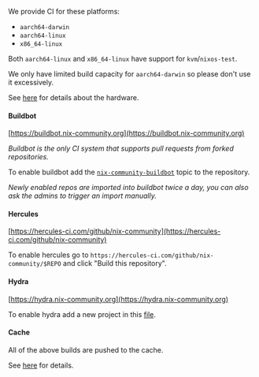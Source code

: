 We provide CI for these platforms:

- `aarch64-darwin`
- `aarch64-linux`
- `x86_64-linux`

Both `aarch64-linux` and `x86_64-linux` have support for `kvm`/`nixos-test`.

We only have limited build capacity for `aarch64-darwin` so please don't use it excessively.

See [here](./infrastructure.md#continuous-integration) for details about the hardware.

#### Buildbot

[https://buildbot.nix-community.org](https://buildbot.nix-community.org)

_Buildbot is the only CI system that supports pull requests from forked repositories._

To enable buildbot add the [`nix-community-buildbot`](https://github.com/topics/nix-community-buildbot) topic to the repository.

_Newly enabled repos are imported into buildbot twice a day, you can also ask the admins to trigger an import manually._

#### Hercules

[https://hercules-ci.com/github/nix-community](https://hercules-ci.com/github/nix-community)

To enable hercules go to `https://hercules-ci.com/github/nix-community/$REPO` and click "Build this repository".

#### Hydra

[https://hydra.nix-community.org](https://hydra.nix-community.org)

To enable hydra add a new project in this [file](https://github.com/nix-community/infra/blob/master/terraform/hydra-projects.tf).

#### Cache

All of the above builds are pushed to the cache.

See [here](./cache.md) for details.
